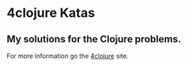# 4clojure Katas

## My solutions for the Clojure problems. 

For more information go the [4clojure](http://www.4clojure.com/) site. 


